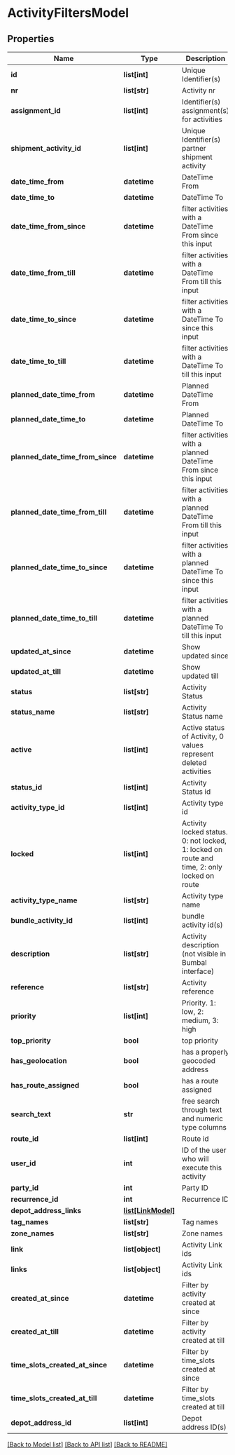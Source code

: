 # ActivityFiltersModel

## Properties
Name | Type | Description | Notes
------------ | ------------- | ------------- | -------------
**id** | **list[int]** | Unique Identifier(s) | [optional] 
**nr** | **list[str]** | Activity nr | [optional] 
**assignment_id** | **list[int]** | Identifier(s) assignment(s) for activities | [optional] 
**shipment_activity_id** | **list[int]** | Unique Identifier(s) partner shipment activity | [optional] 
**date_time_from** | **datetime** | DateTime From | [optional] 
**date_time_to** | **datetime** | DateTime To | [optional] 
**date_time_from_since** | **datetime** | filter activities with a DateTime From since this input | [optional] 
**date_time_from_till** | **datetime** | filter activities with a DateTime From till this input | [optional] 
**date_time_to_since** | **datetime** | filter activities with a DateTime To since this input | [optional] 
**date_time_to_till** | **datetime** | filter activities with a DateTime To till this input | [optional] 
**planned_date_time_from** | **datetime** | Planned DateTime From | [optional] 
**planned_date_time_to** | **datetime** | Planned DateTime To | [optional] 
**planned_date_time_from_since** | **datetime** | filter activities with a planned DateTime From since this input | [optional] 
**planned_date_time_from_till** | **datetime** | filter activities with a planned DateTime From till this input | [optional] 
**planned_date_time_to_since** | **datetime** | filter activities with a planned DateTime To since this input | [optional] 
**planned_date_time_to_till** | **datetime** | filter activities with a planned DateTime To till this input | [optional] 
**updated_at_since** | **datetime** | Show updated since | [optional] 
**updated_at_till** | **datetime** | Show updated till | [optional] 
**status** | **list[str]** | Activity Status | [optional] 
**status_name** | **list[str]** | Activity Status name | [optional] 
**active** | **list[int]** | Active status of Activity, 0 values represent deleted activities | [optional] 
**status_id** | **list[int]** | Activity Status id | [optional] 
**activity_type_id** | **list[int]** | Activity type id | [optional] 
**locked** | **list[int]** | Activity locked status. 0: not locked, 1: locked on route and time, 2: only locked on route | [optional] 
**activity_type_name** | **list[str]** | Activity type name | [optional] 
**bundle_activity_id** | **list[int]** | bundle activity id(s) | [optional] 
**description** | **list[str]** | Activity description (not visible in Bumbal interface) | [optional] 
**reference** | **list[str]** | Activity reference | [optional] 
**priority** | **list[int]** | Priority. 1: low, 2: medium, 3: high | [optional] 
**top_priority** | **bool** | top priority | [optional] 
**has_geolocation** | **bool** | has a properly geocoded address | [optional] 
**has_route_assigned** | **bool** | has a route assigned | [optional] 
**search_text** | **str** | free search through text and numeric type columns | [optional] 
**route_id** | **list[int]** | Route id | [optional] 
**user_id** | **int** | ID of the user who will execute this activity | [optional] 
**party_id** | **int** | Party ID | [optional] 
**recurrence_id** | **int** | Recurrence ID | [optional] 
**depot_address_links** | [**list[LinkModel]**](LinkModel.md) |  | [optional] 
**tag_names** | **list[str]** | Tag names | [optional] 
**zone_names** | **list[str]** | Zone names | [optional] 
**link** | **list[object]** | Activity Link ids | [optional] 
**links** | **list[object]** | Activity Link ids | [optional] 
**created_at_since** | **datetime** | Filter by activity created at since | [optional] 
**created_at_till** | **datetime** | Filter by activity created at till | [optional] 
**time_slots_created_at_since** | **datetime** | Filter by time_slots created at since | [optional] 
**time_slots_created_at_till** | **datetime** | Filter by time_slots created at till | [optional] 
**depot_address_id** | **list[int]** | Depot address ID(s) | [optional] 

[[Back to Model list]](../README.md#documentation-for-models) [[Back to API list]](../README.md#documentation-for-api-endpoints) [[Back to README]](../README.md)


